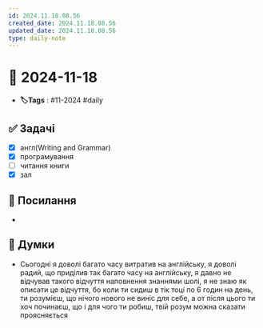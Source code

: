 ```yaml
---
id: 2024.11.18.08.56
created_date: 2024.11.18.08.56
updated_date: 2024.11.18.08.56
type: daily-note
---
```


# 📅 2024-11-18
- **🏷️Tags** : #11-2024 #daily 
## ✅ Задачі
- [x]  англ(Writing and Grammar)
- [x] програмування
- [ ] читання книги
- [x] зал
## 🔗 Посилання
- 
## 🧠 Думки
-  Сьогодні я доволі багато часу витратив на англійську, я доволі радий, що приділив так багато часу на англійську, я давно не відчував такого відчуття наповнення знаннями шолі, я не знаю як описати це відчуття, бо коли ти сидиш в тік тоці по 6 годин на день, ти розумієш, що нічого нового не виніс для себе, а от після цього ти хоч починаєш, що і для чого ти робиш, твій розум можна сказати проясняється